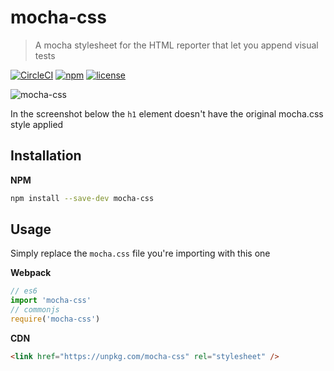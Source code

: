 # mocha-css

> A mocha stylesheet for the HTML reporter that let you append visual tests

[![CircleCI][circleci-image]][circleci-url] [![npm][npm-image]][npm-url] [![license][license-image]][license-url]

![mocha-css](https://cloud.githubusercontent.com/assets/664177/20640621/7cc2fa32-b3e3-11e6-8db0-f927e67a2584.png)

In the screenshot below the `h1` element doesn't have the original mocha.css
style applied

## Installation

**NPM**

``` sh
npm install --save-dev mocha-css
```

## Usage

Simply replace the `mocha.css` file you're importing with this one

**Webpack**

``` js
// es6
import 'mocha-css'
// commonjs
require('mocha-css')
```

**CDN**

``` html
<link href="https://unpkg.com/mocha-css" rel="stylesheet" />
```

[license-image]: https://img.shields.io/npm/l/normalize.css.svg?style=flat-square
[license-url]: LICENSE.md
[npm-image]: https://img.shields.io/npm/v/mocha-css.svg?style=flat-square
[npm-url]: https://www.npmjs.com/package/mocha-css
[circleci-image]: https://circleci.com/gh/posva/mocha-css/tree/master.svg?style=shield
[circleci-url]: https://circleci.com/gh/posva/mocha-css
